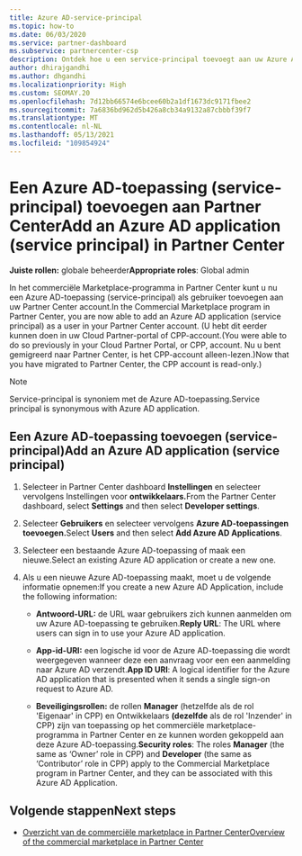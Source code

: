 ```yaml
---
title: Azure AD-service-principal
ms.topic: how-to
ms.date: 06/03/2020
ms.service: partner-dashboard
ms.subservice: partnercenter-csp
description: Ontdek hoe u een service-principal toevoegt aan uw Azure AD-tenant. Dit betekent dat u een Azure AD-toepassing (service-principal) toevoegt aan Partner Center.
author: dhirajgandhi
ms.author: dhgandhi
ms.localizationpriority: High
ms.custom: SEOMAY.20
ms.openlocfilehash: 7d12bb66574e6bcee60b2a1df1673dc9171fbee2
ms.sourcegitcommit: 7a6836bd962d5b426a8cb34a9132a87cbbbf39f7
ms.translationtype: MT
ms.contentlocale: nl-NL
ms.lasthandoff: 05/13/2021
ms.locfileid: "109854924"
---
```

# <a name="add-an-azure-ad-application-service-principal-in-partner-center"></a><span data-ttu-id="f709e-104">Een Azure AD-toepassing (service-principal) toevoegen aan Partner Center</span><span class="sxs-lookup"><span data-stu-id="f709e-104">Add an Azure AD application (service principal) in Partner Center</span></span>

<span data-ttu-id="f709e-105">**Juiste rollen:** globale beheerder</span><span class="sxs-lookup"><span data-stu-id="f709e-105">**Appropriate roles**: Global admin</span></span>

<span data-ttu-id="f709e-106">In het commerciële Marketplace-programma in Partner Center kunt u nu een Azure AD-toepassing (service-principal) als gebruiker toevoegen aan uw Partner Center account.</span><span class="sxs-lookup"><span data-stu-id="f709e-106">In the Commercial Marketplace program in Partner Center, you are now able to add an Azure AD application (service principal) as a user in your Partner Center account.</span></span> <span data-ttu-id="f709e-107">(U hebt dit eerder kunnen doen in uw Cloud Partner-portal of CPP-account.</span><span class="sxs-lookup"><span data-stu-id="f709e-107">(You were able to do so previously in your Cloud Partner Portal, or CPP, account.</span></span> <span data-ttu-id="f709e-108">Nu u bent gemigreerd naar Partner Center, is het CPP-account alleen-lezen.)</span><span class="sxs-lookup"><span data-stu-id="f709e-108">Now that you have migrated to Partner Center, the CPP account is read-only.)</span></span>
 
>[!Note] 
><span data-ttu-id="f709e-109">Service-principal is synoniem met de Azure AD-toepassing.</span><span class="sxs-lookup"><span data-stu-id="f709e-109">Service principal is synonymous with Azure AD application.</span></span>

## <a name="add-an-azure-ad-application-service-principal"></a><span data-ttu-id="f709e-110">Een Azure AD-toepassing toevoegen (service-principal)</span><span class="sxs-lookup"><span data-stu-id="f709e-110">Add an Azure AD application (service principal)</span></span>

1. <span data-ttu-id="f709e-111">Selecteer in Partner Center dashboard **Instellingen** en selecteer vervolgens Instellingen voor **ontwikkelaars.**</span><span class="sxs-lookup"><span data-stu-id="f709e-111">From the Partner Center dashboard, select **Settings** and then select **Developer settings**.</span></span>

2. <span data-ttu-id="f709e-112">Selecteer **Gebruikers** en selecteer vervolgens **Azure AD-toepassingen toevoegen.**</span><span class="sxs-lookup"><span data-stu-id="f709e-112">Select **Users** and then select **Add Azure AD Applications**.</span></span>

3. <span data-ttu-id="f709e-113">Selecteer een bestaande Azure AD-toepassing of maak een nieuwe.</span><span class="sxs-lookup"><span data-stu-id="f709e-113">Select an existing Azure AD application or create a new one.</span></span>

4. <span data-ttu-id="f709e-114">Als u een nieuwe Azure AD-toepassing maakt, moet u de volgende informatie opnemen:</span><span class="sxs-lookup"><span data-stu-id="f709e-114">If you create a new Azure AD Application, include the following information:</span></span>  

   - <span data-ttu-id="f709e-115">**Antwoord-URL:** de URL waar gebruikers zich kunnen aanmelden om uw Azure AD-toepassing te gebruiken.</span><span class="sxs-lookup"><span data-stu-id="f709e-115">**Reply URL**: The URL where users can sign in to use your Azure AD application.</span></span>

   - <span data-ttu-id="f709e-116">**App-id-URI:** een logische id voor de Azure AD-toepassing die wordt weergegeven wanneer deze een aanvraag voor een een aanmelding naar Azure AD verzendt.</span><span class="sxs-lookup"><span data-stu-id="f709e-116">**App ID URI**: A logical identifier for the Azure AD application that is presented when it sends a single sign-on request to Azure AD.</span></span>

   - <span data-ttu-id="f709e-117">**Beveiligingsrollen:** de rollen **Manager** (hetzelfde als de rol 'Eigenaar' in CPP) en Ontwikkelaars **(dezelfde** als de rol 'Inzender' in CPP) zijn van toepassing op het commerciële marketplace-programma in Partner Center en ze kunnen worden gekoppeld aan deze Azure AD-toepassing.</span><span class="sxs-lookup"><span data-stu-id="f709e-117">**Security roles**: The roles **Manager** (the same as  ‘Owner’ role in CPP) and **Developer** (the same as ‘Contributor’ role in CPP) apply to the Commercial Marketplace program in Partner Center, and they can be associated with this Azure AD Application.</span></span>  

## <a name="next-steps"></a><span data-ttu-id="f709e-118">Volgende stappen</span><span class="sxs-lookup"><span data-stu-id="f709e-118">Next steps</span></span>

- [<span data-ttu-id="f709e-119">Overzicht van de commerciële marketplace in Partner Center</span><span class="sxs-lookup"><span data-stu-id="f709e-119">Overview of the commercial marketplace in Partner Center</span></span>](csp-commercial-marketplace-overview.md)